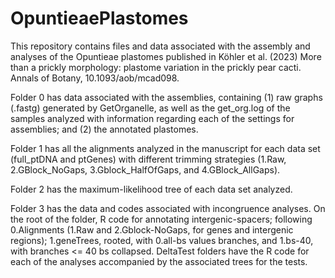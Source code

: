 # OpuntieaePlastomes

This repository contains files and data associated with the assembly and analyses of the Opuntieae plastomes published in Köhler et al. (2023) More than a prickly morphology: plastome variation in the prickly pear cacti. Annals of Botany, 10.1093/aob/mcad098.  

Folder 0 has data associated with the assemblies, containing (1) raw graphs (.fastg) generated by GetOrganelle, as well as the get_org.log of the samples analyzed with information regarding each of the settings for assemblies; and (2) the annotated plastomes.

Folder 1 has all the alignments analyzed in the manuscript for each data set (full_ptDNA and ptGenes) with different trimming strategies (1.Raw, 2.GBlock_NoGaps, 3.Gblock_HalfOfGaps, and 4.GBlock_AllGaps).

Folder 2 has the maximum-likelihood tree of each data set analyzed.

Folder 3 has the data and codes associated with incongruence analyses. On the root of the folder, R code for annotating intergenic-spacers; following 0.Alignments (1.Raw and 2.Gblock-NoGaps, for genes and intergenic regions); 1.geneTrees, rooted, with 0.all-bs values branches, and 1.bs-40, with branches <= 40 bs collapsed. DeltaTest folders have the R code for each of the analyses accompanied by the associated trees for the tests. 
